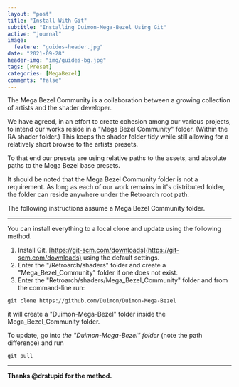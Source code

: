 ```yaml
---
layout: "post"
title: "Install With Git"
subtitle: "Installing Duimon-Mega-Bezel Using Git"
active: "journal"
image:
  feature: "guides-header.jpg"
date: "2021-09-28"
header-img: "img/guides-bg.jpg"
tags: [Preset]
categories: [MegaBezel]
comments: "false"
---
```


The Mega Bezel Community is a collaboration between a growing collection of artists and the shader developer.

We have agreed, in an effort to create cohesion among our various projects, to intend 
our works reside in a "Mega Bezel Community" folder. (Within the RA shader folder.) This
keeps the shader folder tidy while still allowing for a relatively short browse to the 
artists presets.

To that end our presets are using relative paths to the assets, and absolute paths to the Mega Bezel base presets.

It should be noted that the Mega Bezel Community folder is not a requirement. As long as each of our work 
remains in it's distributed folder, the folder can reside anywhere under the Retroarch root path.

The following instructions assume a Mega Bezel Community folder.

___


You can install everything to a local clone and update using the following method.

1. Install Git. [https://git-scm.com/downloads](https://git-scm.com/downloads) using the default settings.
2. Enter the "/Retroarch/shaders" folder and create a "Mega_Bezel_Community" folder if one does not exist.
3. Enter the "Retroarch/shaders/Mega_Bezel_Community" folder and from the command-line run:

```
git clone https://github.com/Duimon/Duimon-Mega-Bezel
```

it will create a "Duimon-Mega-Bezel" folder inside the Mega_Bezel_Community folder. 

To update, go into *the "Duimon-Mega-Bezel" folder* (note the path difference) and run

```
git pull
```
___

**Thanks @drstupid for the method.**